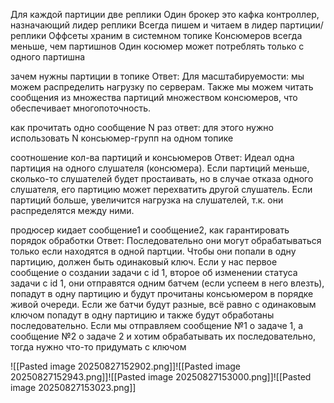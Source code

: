 Для каждой партиции две реплики
Один брокер это кафка контроллер, назначающий лидер реплики
Всегда пишем и читаем в лидер партиции/реплики
Оффсеты храним в системном топике
Консюмеров всегда меньше, чем партишнов
Один косюмер может потреблять только с одного партишна

зачем нужны партиции в топике Ответ: Для масштабируемости: мы можем распределить нагрузку по серверам. Также мы можем читать сообщения из множества партиций множеством консюмеров, что обеспечивает многопоточность.

как прочитать одно сообщение N раз ответ: для этого нужно использовать N консьюмер-групп на одном топике

соотношение кол-ва партиций и консьюмеров Ответ: Идеал одна партиция на одного слушателя (консюмера).
Если партиций меньше, сколько-то слушателей будет простаивать, но в случае отказа одного слушателя, его партицию может перехватить другой слушатель.
Если партиций больше, увеличится нагрузка на слушателей, т.к. они распределятся между ними.

продюсер кидает сообщение1 и сообщение2, как гарантировать порядок обработки Ответ: Последовательно они могут обрабатываться только если находятся в одной партции. Чтобы они попали в одну партицию, должен быть одинаковый ключ. Если у нас первое сообщение о создании задачи с id 1, второе об изменении статуса задачи с id 1, они отправятся одним батчем (если успеем в него влезть), попадут в одну партицию и будут прочитаны консьюмером в порядке живой очереди. Если же батчи будут разные, всё равно с одинаковым ключом попадут в одну партицию и также будут обработаны последовательно. 
Если мы отправляем сообщение №1 о задаче 1, а сообщение №2 о задаче 2 и хотим обрабатывать их последовательно, тогда нужно что-то придумать с ключом

![[Pasted image 20250827152902.png]]![[Pasted image 20250827152943.png]]![[Pasted image 20250827153000.png]]![[Pasted image 20250827153023.png]]